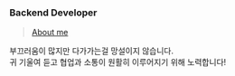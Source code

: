 ### Backend Developer
> [About me](https://linktr.ee/yxseol)

부끄러움이 많지만 다가가는걸 망설이지 않습니다.  
귀 기울여 듣고 협업과 소통이 원활히 이루어지기 위해 노력합니다!
